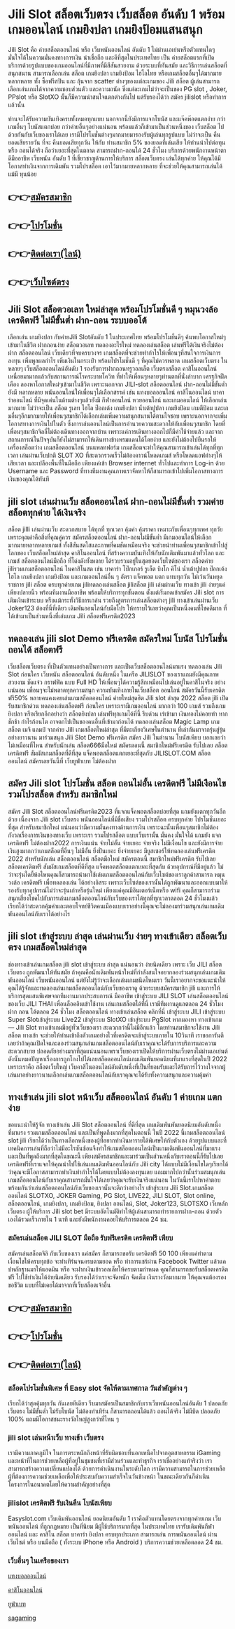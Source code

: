 
<h1>Jili Slot สล็อตเว็บตรง เว็บสล็อต อันดับ 1 พร้อมเกมออนไลน์ เกมยิงปลา เกมยิงป้อมแสนสนุก</h1>

Jili Slot คือ ค่ายสล็อตออนไลน์ หรือ เว็บพนันออนไลน์ อันดับ 1 ไม่ผ่านเอเย่นหรือตัวแทนใดๆ มั่นใจได้ในความมั่นคงทางการเงิน น่าเชื่อถือ และดีที่สุดในประเทศไทย เป็น ค่ายสล็อตแรกที่เปิดบริการด้วยรูปแบบของเกมออนไลน์ที่มีภาพที่มีสีสันสวยงาม ด้วยระบบที่ทันสมัย และวิธีการเล่นสล็อตที่สนุกสนาน สามารถเลือกเล่น สล็อต เกมยิงปลา เกมยิงป้อม ไฮโลไทย หรือเกมสล็อตอื่นๆได้มากมายหลากหลาย ทั้ง ซื้อฟรีสปิน และ ลุ้นจาก scatter ต่างๆของแต่ละเกมของ Jili สล็อต ผู้เล่นสามารถเลือกเล่นเกมได้จากความชอบส่วนตัว และความถนัด ซึ่งแต่ละเกมไม่ว่าจะเป็นของ PG slot , Joker, PPslot หรือ SlotXO นั้นก็มีความน่าสนใจแตกต่างกันไป แต่รับรองได้ว่า สมัคร jilislot หรือทำการแล้วนั้น

ท่านจะได้รับความบันเทิงครบทั้งหมดทุกแบบ นอกจากนี้ยังมีการแจกโบนัส และแจ๊คพ๊อตแตกง่าย กว่าเกมอื่นๆ โบนัสแตกบ่อย กว่าค่ายอื่นๆอย่างแน่นอน พร้อมแล้วก็เข้ามาเป็นส่วนหนึ่งของ เว็บสล็อต ไปด้วยกันกับเว็บของเราได้เลย เรามีโปรโมชั่นต่างๆมากมายมารองรับผู้เล่นทุกรูปแบบ ไม่ว่าจะเป็น คืนยอดเสียรายวัน ที่จะ คืนยอดเสียทุกวัน ให้กับ ท่านสมาชิก 5% ของยอดที่เล่นเสีย ให้ท่านนำไปต่อทุน หรือ ถอนได้จริง ถือว่าเยอะที่สุดในตลาด สามารถฝาก-ถอนได้ 24 ชั่วโมง บริการด้วยพนักงานหน้าตาดีมืออาชีพ เว็บพนัน อันดับ 1 ที่เชี่ยวชาญด้านการให้บริการ สล็อตเว็บตรง เล่นได้ทุกค่าย ให้คุณได้มีโอกาสทำเงินจากการเดิมพัน รวมโปรสล็อต เอาไว้มากมายหลากหลาย ที่จะช่วยให้คุณสามารถเล่นได้แม้มี ทุนน้อย

<h2>👉👉<a href="https://queenclub88.com/?register=true">สมัครสมาชิก</a></h2>
<h2>👉👉<a href="https://queenclub88.com/promotion">โปรโมชั่น</a></h2>
<h2>👉👉<a href="https://lin.ee/HrGLhgB">ติดต่อเรา(ไลน์)</a></h2>
<h2>👉👉<a href="https://queenclub88.com/">เว็บไซต์ตรง</a></h2>

<h2>Jili Slot สล็อตวอเลท ใหม่ล่าสุด พร้อมโปรโมชั่นดี ๆ หมุนวงล้อ เครดิตฟรี ไม่มีขั้นต่ำ ฝาก-ถอน ระบบออโต้</h2>

เลือกเล่น เกมยิงปลา กับค่ายJili Slotอันดับ 1 ในประเทศไทย พร้อมโปรโมชั่นดีๆ ค้นพบโอกาสใหม่ๆเข้ามาในชีวิต ฝากถอนง่าย สล็อตวอเลท ทดลองอะไรใหม่ ทดลองเล่นสล็อต เล่นฟรีได้เงินจริงไม่ต้องฝาก สล็อตออนไลน์ เว็บเดียวที่จบครบวงจร เกมสล็อตที่จะช่วยทำกำไรให้เพื่อนๆที่สนใจการเงินการลงทุน เพิ่มพูลผลกำไร เพิ่มเงินในกระเป๋า พร้อมโปรโมชั่นดี ๆ ที่คุณไม่ควรพลาด เกมสล็อตเว็บตรง ในหลายๆ เว็บสล็อตออนไลน์อันดับ 1 รองรับการฝากถอนทรูวอลเล็ต เว็บตรงสล็อต คาสิโนออนไลน์ เหนื่อยมามากแล้วกับสถานการณ์โรคระบาทโควิท ที่ทำให้เพื่อนๆหลายๆท่านตกที่นั่งลำบาก เศรฐกิจฝืดเคือง ลองหาโอกาสใหม่ๆเข้ามาในชีวิต เพราะนอกจาก JILI-slot สล็อตออนไลน์ ฝาก-ถอนไม่มีขั้นต่ำ ยังมี หลากหลาย พนันออนไลน์ให้เพื่อนๆได้เลือกสรรค์ เช่น แทงบอลออนไลน์ คาสิโนออนไลน์ บาคาร่าออนไลน์ ที่มีจุดเด่นในด้านต่างๆแล้วยังมี กีฬาออนไลน์ หวยออนไลน์ และเกมออนไลน์ ให้เลือกเล่นมากมาย ไม่ว่าจะเป็น สล็อต รูเลท ไฮโล ป๊อกเด้ง เกมยิงปลา น้ำเต้าปูปลา เกมยิงป้อม เกมตีป้อม และเกมอื่นๆอีกมากมายให้เพื่อนๆสมาชิกได้เลือกเล่นเพิ่มความสนุกสนานได้ตามใจชอบ เพราะนอกจากจะเพิ่มโอกาสทางการเงินไปในตัว ซึ่งการเล่นออนไลน์เป็นการอำนวยความสะดวกให้กับเพื่อนๆสมาชิก โดยที่เพื่อนๆสมาชิกจิลลี่ไม่ต้องเดินทางออกจากบ้าน เพราะแค่การเดินทางออกไปก็มีค่าใช้จ่ายแล้ว และจากสถานการณ์ในปัจจุบันก็ยังไม่สามารถให้เดินทางข้างพรมแดนได้โดยง่าย และยังไม่ต้องไปยืนรอให้เครื่องสล็อตว่าง เกมสล็อตออนไลน์ บนแพลทฟอร์ม เกมสล็อตจะทำให้คุณสามารถเข้าเล่นได้ทุกที่ทุกเวลา เล่นผ่านเว็บปกติ SLOT XO ที่สะดวกรวดเร็วไม่ต้องดาวน์โหลดเกมส์ หรือโหลดแอฟต่างๆให้เสียเวลา และเปลืองพื้นที่ในมือถือ เพียงแค่เข้า Browser internet ทั่วไปและทำการ Log-in ด้วย Username และ Password ที่ทางทีมงานคุณภาพเราจัดหาให้ก็สามารถเข้าไปเพิ่มโอกาสทางการเงินของคุณได้ทันที

<h2>jili slot เล่นผ่านเว็บ สล็อตออนไลน์ ฝาก-ถอนไม่มีขั้นต่ำ รวมค่ายสล็อตทุกค่าย ได้เงินจริง</h2>

สล็อต jilli เล่นผ่านเว็บ สะดวกสบาย ได้ทุกที่ ทุกเวลา คุ้มค่า คุ้มราคา เหมาะกับเพื่อนๆทุกเพศ ทุกวัย เพราะคุณค่าคือสิ่งที่คุณคู่ควร สมัครสล็อตออนไลน์ ฝาก-ถอนไม่มีขั้นต่ำ มีเกมออนไลน์ให้เลือกมากมายหลากหลายเกมส์ ทั้งสีสันสดใสและภาพที่คมชัดเหมือนจริง จะช่วยนำท่านเพื่อนๆสมาชิกเข้าไปสู่โลกของ เว็บสล็อตใหม่ล่าสุด คาสิโนออนไลน์ ที่สร้างความบันเทิงให้กับนักเดิมพันมาแล้วทั่วโลก และเกมส์ สล็อตออนไลน์มือถือ ที่โด่งดังทั้งหลาย ได้รวบรวมอยู่ในสุดยอดเว็บไซต์ของเรา สล็อตค่าย jiliรวมเกมสล็อตออนไลน์ ในคาสิโนสด เช่น บาคาร่า โป๊กเกอร์ รูเล็ต บิงโก คีโน่ น้ำเต้าปูปลา ป๊อกเด้ง ไฮโล เกมยิงปลา เกมยิงป้อม และเกมออนไลน์อื่น ๆ อัตรา แจ็คพอต แตก แทบทุกวัน ไม่เว้นวันหยุดราชการ jili สล็อต ครบทุกค่ายเกม jiliทดลองเล่นสล็อต jiliสล็อต jili เล่นผ่านเว็บ ทางเข้า jili ง่ายๆแค่เพียงปลายนิ้ว พร้อมทีมงานมืออาชีพ พร้อมให้บริการทุกขั้นตอน ตั้งแต่เริ่มกดเข้าสมัคร Jili slot การเติมเงินเข้าระบบ หรือแม้กระทั่งวิธีการเกล่น รวยถึงสูตรการเล่นสล็อตต่างๆ  jili ทางเข้าเล่นผ่านเว็บ Joker123 ต้องที่นี่ที่เดียว เดิมพันออนไลน์กับมือโปร ให้ทราบไว้เลยว่าคุณเป็นหนึ่งคนที่โชคดีมาก ที่ได้เข้ามาเป็นส่วนหนึ่งที่เล่นเกม Jili สล็อตฟรีเครดิต2023

<h2>ทดลองเล่น jili slot Demo ฟรีเครดิต สมัครใหม่ โบนัส โปรโมชั่น ถอนได้ สล็อตฟรี</h2>

เว็บสล็อตเว็บตรง ที่เป็นตัวแทนอย่างเป็นทางการ และเป็นเว็บสล็อตออนไลน์มาแรง ทดลองเล่น Jili Slot ก่อนใคร เว็บพนัน สล็อตออนไลน์ อันดับหนึ่ง ในเครือ JILISLOT ของเราแถมยังมีคุณภาพสวยงาม ชัดแจ๋ว กราฟฟิค แบบ Full HD ให้เพื่อนๆได้ความรู้สึกเหมือนไปเล่นอยู่ในคาสิโนจริง อย่างแน่นอน เพื่อนๆจะไม่พลาดทุกความสนุก ความบันเทิงภายในเว็บสล็อต ออนไลน์ สมัครวันนี้รับเครดิตฟรี50% หลายคนคงเคยเล่นเกมสล็อตออนไลน์ ค่ายใหม่สุดฮิต Jili slot ล่าสุด 2022 สล็อต jili เปิดรับสมาชิกด่วน ทดลองเล่นสล็อตฟรี ก่อนใคร เพราะเรามีเกมออนไลน์ มากกว่า 100 เกมส์ รวมถึงเกมยิงปลา หรือเรียกอีกอย่างว่า สล็อตยิงปลา เล่นฟรีทุกเกมได้ที่นี้ รีบด่วน เร่เข้ามา เงินทองไม่คอยท่า หากชักช้า กำไรก้อนโต อาจตกไปเป็นของคนอื่นที่เข้ามาก่อนได้ ทดลองเล่นสล็อต Magic Lamp เกมสล็อต เมจิ แลมป์ จากค่าย Jili เกมสล็อตใหม่ล่าสุด ที่มีตะเกียงวิเศษในตำนาน ที่เล่ากันมาจากรุ่นสู่รุ่น อย่างยาวนาน มาร่วมสนุก Jili Slot Demo ฟรีเครดิต สมัคร Jili ในตำนาน โบนัสเพียบ บอกเลยว่าไม่เหมือนที่ไหน สำหรับนักเล่น สล็อต666มือใหม่ สมัครตอนนี้ สมาชิกใหม่ฟรีเครดิต รับไปเลย สล็อตเครดิตฟรี สัมผัสเกมสล็อตที่ดีที่สุด แจ็คพอตสล็อตแตกเยอะที่สุดกับ JILISLOT.COM สล็อตออนไลน์ สมัครเลยวันนี้ที่ เว็บยูฟ่าเบท ไม่ต้องฝาก

<h2>สมัคร Jili slot โปรโมชั่น สล็อต ถอนไม่อั้น เครดิตฟรี ไม่มีเงือนไข รวมโปรสล็อต สำหรับ สมาชิกใหม่</h2>

สมัคร Jili Slot สล็อตออนไลน์ฟรีเครดิต2023 ที่แจกแจ็คพอตสล็อตบ่อยที่สุด แถมยังแตกทุกวันอีกด้วย เนื่องจาก Jili slot เว็บตรง พนันออนไลน์ที่มีชื่อเสียง รวมโปรสล็อต ครบทุกค่าย โปรโมชั่นเยอะที่สุด สำหรับสมาชิกใหม่ แน่นอนว่ามีความมั่นคงทางด้านการเงิน เพราะฉะนั้นเพื่อนๆสมาชิกไม่ต้องกังวลเรื่องการเงินของทางเว็บ เพราะเรา รวมโปรสล็อต แบบเว็บเรานั้น มั่นคง มั่นใจได้ แถมยัง แจกเครดิตฟรี ไม่ต้องฝาก2022 การเงินแน่น จ่ายไม่อั้น จ่ายเยอะ จ่ายจริง ไม่มีเงื่อนไข และยังมีการจ่ายเงินสูงมากกว่าเกมสล็อตที่อื่นๆ ไม่มีอั้น ยิ่งปั่นเยอะ ยิ่งจ่ายเยอะ มียูสเซอร์ให้ทดลองเล่นฟรีเครดิต 2022 สำหรับนักเล่น สล็อตออนไลน์ สล็อตมือใหม่ สมัครตอนนี้ สมาชิกใหม่ฟรีเครดิต รับไปเลย สล็อตเครดิตฟรี สัมผัสเกมสล็อตที่ดีที่สุด แจ็คพอตสล็อตแตกเยอะที่สุดกับ ด้วยอุปกรณ์ที่มีอยู่แล้ว ไม่ว่าจะรุ่นใดยี้ห้อไหนคุณก็สามารถนำมาใช้เล่นเกมสล็อตออนไลน์กับเว็บไซต์ของเราลูกค้าสามารถ หมุนวงล้อ เครดิตฟรี เพื่อทดลองเล่น ได้อย่างอิสระ เพราะเว็บไซต์ของเรานั้นได้ถูกพัฒนาและออกแบบมาให้รองรับทุกอุปกรณ์ไม่ว่าจะรุ่นเก่าหรือรุ่นใหม่ เพียงแค่คุณมีอินเตอร์เน็ตหรือ wifi คุณก็สามารถร่วมสนุกเสี่ยงโชคไปกับการเล่นเกมสล็อตออนไลน์กับเว็บของเราได้ทุกที่ทุกเวลาตลอด 24 ชั่วโมงแล้ว เรียกได้ว่าสะดวกคุ้มค่าและตอบโจทย์ชีวิตคนเมืองแบบเราอย่างนี้คุณจะไม่ลองมาร่วมสนุกเล่นเกมเดิมพันออนไลน์กับเราได้อย่างไร

<h2>jili slot เข้าสู่ระบบ ล่าสุด เล่นผ่านเว็บ ง่ายๆ ทางเข้าเดียว สล็อตเว็บตรง เกมสล็อตใหม่ล่าสุด</h2>

ช่องทางเข้าเล่นเกมสล็อต jili slot เข้าสู่ระบบ ล่าสุด แน่นอนว่า ง่ายนิดเดียว เพราะ เว็บ JILI สล็อตเว็บตรง ถูกพัฒนาให้ทันสมัย ถ้าคุณคือนักเดิมพันหน้าใหม่ที่กำลังสนใจอยากลองร่วมสนุกเล่นเกมเดิมพันออนไลน์ เว็บพนันออนไลน์ แต่ยังไม่รู้ว่าจะเลือกเล่นเกมชนิดไหนเรา วันนี้เราอยากจะขอแนะนำให้คุณได้รู้จักและทดลองเล่นเกมสล็อตออนไลน์กับเว็บของเราดู ด้วยระบบสมัครสมาชิก jili และการให้บริการสุดแสนพิเศษจากทีมงานมากประสบการณ์ มืออาชีพ เข้าสู่ระบบ JILI SLOT เล่นสล็อตออนไลน์ ของเว็บ JILI THAI เพื่อนล็อคอินเข้าใช้งาน เล่นเกมสล็อตได้ที่นี่ เรามีทีมงานดูแลตลอด 24 ชั่วโมง ฝาก ถอน ได้ตลอด 24 ชั่วโมง สล็อตออนไลน์ ทางเข้าเล่นสล็อต คลิกที่นี่ เข้าสู่ระบบ JILI เข้าสู่ระบบ Super Slotเข้าสู่ระบบ Live22 เข้าสู่ระบบ SlotXO เข้าสู่ระบบ PgSlot หากมองหา ทางเข้าเกม — Jili Slot ทางเข้าเกมมีอยู่ทั่วเว็บของเรา สะดวกกว่านี้ไม่มีอีกแล้ว โดยท่านสมาชิกจะใช้งาน Jili สล็อต ทางเข้า จะช่วยให้ท่านเข้าถึงตัวเกมอย่างไวที่เครดิตจะเช้าสู่ระบบภายใน 10วินาที เราขอการันตีเลยว่าถ้าคุณเปิดใจและลองร่วมสนุกเล่นเกมสล็อตออนไลน์กับเราคุณจะได้รับการบริการและความสะดวกสบาย ปลอดภัยอย่างมากที่สุดแน่นนอนเพราเว็บของเราเปิดให้บริการผ่านเว็บตรงไม่ผ่านเอเย่นต์ดังนั้นหมดปัญหาเรื่องการถูกโกงไปได้เลยสล็อตออนไลน์เกมเดิมพันยอดนิยมที่มาแรงที่สุดในปี 2022 เพราะเราคือ สล็อตเว็บใหญ่ เว็บคาสิโนออนไลน์อันดับหนึ่งที่เป็นที่ยอมรับและได้รับการไว้วางใจจากผู้เล่นมาอย่างยาวนานเลือกเล่นเกมสล็อตออนไลน์กับเราคุณจะได้รับทั้งความสนุกและความคุ้มค่า

<h2>ทางเข้าเล่น jili slot หน้าเว็บ สล็ตออนไลน์ อันดับ 1 ค่ายเกม แตกง่าย</h2>

ขอแนะนำให้รู้จัก ทางเข้าเล่น Jili Slot  สล็อตออนไลน์ ที่ดีที่สุด เกมเดิมพันพันยอดนิยมอันดับหนึ่งที่มาแรง รวมเกมสล็อตออนไลน์ และเป็นที่พูดถึงมากที่สุดในตอนนี้ ในปี 2022 นี้เกมสล็อตออนไลน์ slot jili เรียกได้ว่าเป็นทางเลือกหนึ่งของผู้ที่อยากทำเงินหารายได้พิเศษให้กับตัวเอง ด้วยรูปแบบและที่เทคนิคการเล่นที่ถือว่าไม่มีอะไรซันซ้อนจึงทำให้เกมสล็อตออนไลน์เป็นเกมเดิมพันออนไลน์ที่มาแรงและเป็นที่พูดถึงมากที่สุดในขณะนี้ เพียงสมัครสมาชิกและมาร่วมเป็นส่วนหนึ่งกับเราตอนนี้ก็รับไปเลยเครดิตฟรีที่เราแจกให้คุณนำไปใช้เล่นเกมเดิมพันออนไลน์กับ Jili city ได้แบบไม่มีเงื่อนไขใดๆเรียกได้ว่าคุณจะมีโอกาสสามารถทำเงินทำกำไรได้โดยแบบไม่ต้องลงทุนเลย แถมมากไปกว่านั้นร่วมสมนุกเล่นเกมสล็อตอนไลน์กับเราคุณสามารถมั่นใจได้เลยว่าคุณจะรับเงินจริงแน่นอน ในวันนี้เราไปหาคำตอบพร้อมกันว่าเล่นสล็อตออนไลน์กับเว็บของเรานั้นจะดีกว่าอย่างไร เข้าสู่ระบบ Jili Slot.เกมสล็อตออนไลน์ SLOTXO, JOKER Gaming, PG Slot, LIVE22, JILI SLOT, Slot online, สล็อตออนไลน์, เกมยิงปลา, เกมยิงป้อม, ยิงปลา ออนไลน์, Slot, Joker123, SLOTSXO เว็บหลัก เว็บตรง ผู้ให้บริการ Jili slot bet มีระบบอัตโนมัติทำให้ผู้เล่นสามารถทำรายการฝาก-ถอน ด้วยตัวเองได้รวดเร็วภายใน 1 นาที และยังมีพนักงานคอยให้บริการตลอด 24 ชม.

<h3>สมัครเล่นสล็อต JILI SLOT มือถือ รับฟรีเครดิต เครดิตฟรี เพียบ</h3>

สมัครเล่นสล็อตจิลิ กับเว็บของเรา แค่สมัคร ก็สามารถขอรับ เครดิตฟรี 50 100 เพียงแค่ทำตามเงื่อนไขให้ครบทุกข้อ จะทำเทิร์นจนครบตามยอด หรือ ทำการแชร์ผ่าน Facebook Twitter แล้วแคปหลักฐานมาให้แอดมิน หรือ จะฝากเงินเข้าวอลเล็ทให้ครบตามกำหนด คุณก็สามารถขอรับสล็อตเครดิตฟรี ไปใช้ทำเงินได้ง่ายนิดเดียว รับรองได้ว่าเราจะจัดหนัก จัดเต็ม เงินรางวัลมากมาย ให้คุณจนต้องรองขอชีวิต แบบที่ไม่เคยได้มาจากที่เว็บสล็อตเจ้าอื่น

<h2>👉👉<a href="https://queenclub88.com/?register=true">สมัครสมาชิก</a></h2>
<h2>👉👉<a href="https://queenclub88.com/promotion">โปรโมชั่น</a></h2>
<h2>👉👉<a href="https://lin.ee/HrGLhgB">ติดต่อเรา(ไลน์)</a></h2>

<h3>สล็อตโปรโมชั่นพิเศษ ที่ Easy slot จัดให้ตามเทศกาล วันสำคัญต่าง ๆ</h3>

เรียกได้ว่าสุดคุ้มทุกวัน กันเลยทีเดียว รีบมาสมัครเป็นสมาชิกกับเราเว็บพนันออนไลน์อันดับ 1 ปลอดภัย เว็บตรง ไม่มีขั้นต่ำ ไม่รับโบนัส ไม่ต้องทำเทิร์น ก็สามารถถอนได้แล้ว ถอนได้จริง ไม่มีบิด ปลอดภัย 100%  แถมมีโอกาสชนะรางวัลใหญ่สูงกว่าที่ไหน ๆ

<h3>jili slot เล่นหน้าเว็บ ทางเข้า เว็บตรง</h3>

เรามีความภาคภูมิใจ ในการตระหนักถึงหน้าที่รับผิดชอบที่นอกเหนือไปจากอุตสาหกรรม iGaming และหน้าที่ในการช่วยเหลือผู้ที่อยู่ในชุมชนที่เรามีส่วนร่วมและทำธุรกิจ เราเชื่ออย่างแท้จริงว่า เราสามารถสร้างความเปลี่ยนแปลงได้ ด้วยการดำเนินงานในระดับโลก เรามีความสามารถในการช่วยเหลือผู้ที่ต้องการความช่วยเหลือเพื่อให้ประสบกับความสำเร็จในวันข้างหน้า ในขณะเดียวกันก็ดำเนินโครงการในอนาคตโดยให้ความสำคัญอย่างที่สุด

<h3>jilislot เครดิตฟรี รับเงินคืน โบนัสเพียบ</h3>

Easyslot.com เว็บเดิมพันออนไลน์ ยอดนิยมอันดับ 1 เราคือตัวแทนโดยตรงจากทุกค่ายเกม เว็บพนันออนไลน์ ที่ถูกกฎหมาย เป็นที่นิยม มีผู้ใช้บริการมากที่สุด ในประเทศไทย เรารับเดิมพันกีฬา ออนไลน์ และ คาสิโน สล็อต บาคาร่า ยิงปลา ครบทุกประเภท สามารถเล่น การพนันออนไลน์ ผ่านเว็บไซต์ หรือ บนมือถือ ( ทั้งระบบ iPhone หรือ Android ) บริการความช่วยเหลือตลอด 24 ชม.


<h3>เว็บอื่นๆ ในเครือของเรา</h3>

<a href="https://ufascbx.com/">แทงบอลออนไลน์</a>

<a href="https://www.casinoroyale888.info/">คาสิโนออนไลน์</a>

<a href="https://ufabet888.live/">ยูฟ่าเบท</a>

<a href="https://sa-game24h.com/">sagaming</a>
